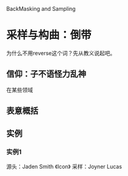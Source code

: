 BackMasking and Sampling

# 采样与构曲：倒带

为什么不用reverse这个词？先从教义说起吧。

## 信仰：子不语怪力乱神

在某些领域

## 表意概括



## 实例

### 实例1

源头：Jaden Smith 《Icon》
采样：Joyner Lucas 


